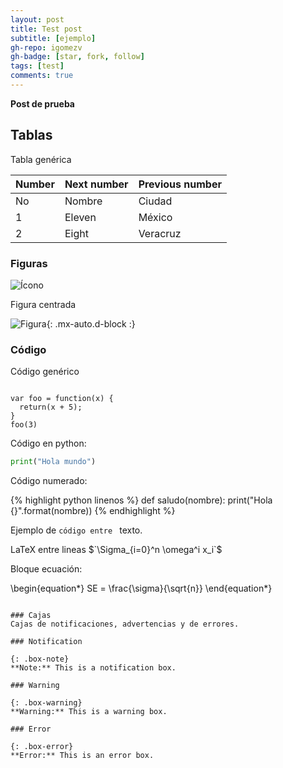 ```yaml
---
layout: post
title: Test post
subtitle: [ejemplo]
gh-repo: igomezv
gh-badge: [star, fork, follow]
tags: [test]
comments: true
---
```


**Post de prueba**

## Tablas

Tabla genérica

| Number | Next number | Previous number |
| :------ |:--- | :--- |
| No | Nombre | Ciudad |
| 1 | Eleven | México |
| 2 | Eight | Veracruz |



### Figuras

![Ícono](https://igomezv.github.io/assets/img/avatar-icon.png)

Figura centrada

![Figura](https://igomezv.github.io/assets/img/avatar-icon.png){: .mx-auto.d-block :}

### Código

Código genérico
~~~

var foo = function(x) {
  return(x + 5);
}
foo(3)
~~~

Código en python:

```python
print("Hola mundo")
```

Código numerado:

{% highlight python linenos %}
def saludo(nombre):
	print("Hola {}".format(nombre))
{% endhighlight %}


<p>
Ejemplo de <code>código entre </code> texto.
</p>

<p>
LaTeX entre lineas $`\Sigma_{i=0}^n \omega^i x_i`$

</p>

Bloque ecuación:

\begin{equation*}
	SE = \frac{\sigma}{\sqrt{n}}
\end{equation*}

```

### Cajas
Cajas de notificaciones, advertencias y de errores.

### Notification

{: .box-note}
**Note:** This is a notification box.

### Warning

{: .box-warning}
**Warning:** This is a warning box.

### Error

{: .box-error}
**Error:** This is an error box.
